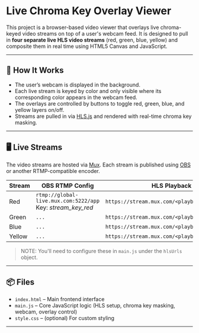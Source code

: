 # Live Chroma Key Overlay Viewer

This project is a browser-based video viewer that overlays live chroma-keyed video streams on top of a user's webcam feed. It is designed to pull in **four separate live HLS video streams** (red, green, blue, yellow) and composite them in real time using HTML5 Canvas and JavaScript.

---

## 🔧 How It Works

- The user’s webcam is displayed in the background.
- Each live stream is keyed by color and only visible where its corresponding color appears in the webcam feed.
- The overlays are controlled by buttons to toggle red, green, blue, and yellow layers on/off.
- Streams are pulled in via [HLS.js](https://github.com/video-dev/hls.js) and rendered with real-time chroma key masking.

---

## 🖥️ Live Streams

The video streams are hosted via [Mux](https://mux.com). Each stream is published using [OBS](https://obsproject.com/) or another RTMP-compatible encoder.

| Stream | OBS RTMP Config                  | HLS Playback URL                              |
|--------|-----------------------------------|------------------------------------------------|
| Red    | `rtmp://global-live.mux.com:5222/app`<br>Key: *stream_key_red* | `https://stream.mux.com/<playback_id_red>.m3u8` |
| Green  | `...`                             | `https://stream.mux.com/<playback_id_green>.m3u8` |
| Blue   | `...`                             | `https://stream.mux.com/<playback_id_blue>.m3u8` |
| Yellow | `...`                             | `https://stream.mux.com/<playback_id_yellow>.m3u8` |

> NOTE: You'll need to configure these in `main.js` under the `hlsUrls` object.

---

## 📦 Files

- `index.html` – Main frontend interface
- `main.js` – Core JavaScript logic (HLS setup, chroma key masking, webcam, overlay control)
- `style.css` – (optional) For custom styling

---
